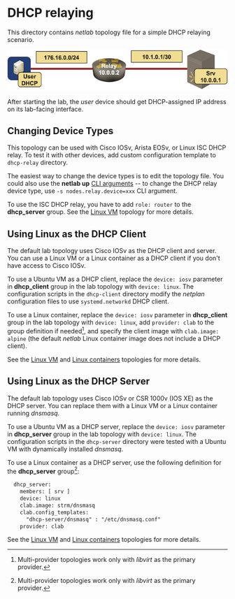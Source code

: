 # DHCP relaying

This directory contains *netlab* topology file for a simple DHCP relaying scenario.

![DHCP relaying topology](dhcp-relay.png)

After starting the lab, the *user* device should get DHCP-assigned IP address on its lab-facing interface.

## Changing Device Types

This topology can be used with Cisco IOSv, Arista EOSv, or Linux ISC DHCP relay. To test it with other devices, add custom configuration template to `dhcp-relay` directory.

The easiest way to change the device types is to edit the topology file. You could also use the **netlab up** [CLI arguments](https://netsim-tools.readthedocs.io/en/latest/netlab/up.html#usage) -- to change the DHCP relay device type, use `-s nodes.relay.device=xxx` CLI argument.

To use the ISC DHCP relay, you have to add `role: router` to the  **dhcp_server** group. See the [Linux VM](linux-vm.yml)  topology for more details.

## Using Linux as the DHCP Client

The default lab topology uses Cisco IOSv as the DHCP client and server. You can use a Linux VM or a Linux container as a DHCP client if you don't have access to Cisco IOSv.

To use a Ubuntu VM as a DHCP client, replace the `device: iosv` parameter in **dhcp_client** group in the lab topology with `device: linux`. The configuration scripts in the `dhcp-client` directory modify the *netplan* configuration files to use `systemd.networkd` DHCP client.

To use a Linux container, replace the `device: iosv` parameter in **dhcp_client** group in the lab topology with `device: linux`, add `provider: clab` to the group definition if needed[^LVO], and specify the client image with `clab.image: alpine` (the default _netlab_ Linux container image does not include a DHCP client).

See the [Linux VM](linux-vm.yml) and [Linux containers](linux-clab.yml) topologies for more details.

[^LVO]: Multi-provider topologies work only with *libvirt* as the primary provider.

## Using Linux as the DHCP Server

The default lab topology uses Cisco IOSv or CSR 1000v (IOS XE) as the DHCP server. You can replace them with a Linux VM or a Linux container running *dnsmasq*.

To use a Ubuntu VM as a DHCP server, replace the `device: iosv` parameter in **dhcp_server** group in the lab topology with `device: linux`. The configuration scripts in the `dhcp-server` directory were tested with a Ubuntu VM with dynamically installed *dnsmasq*.

To use a Linux container as a DHCP server, use the following definition for the **dhcp_server** group[^LVO]:

```
  dhcp_server:
    members: [ srv ]
    device: linux
    clab.image: strm/dnsmasq
    clab.config_templates:
      "dhcp-server/dnsmasq" : "/etc/dnsmasq.conf"
    provider: clab
```

See the [Linux VM](linux-vm.yml) and [Linux containers](linux-clab.yml) topologies for more details.
